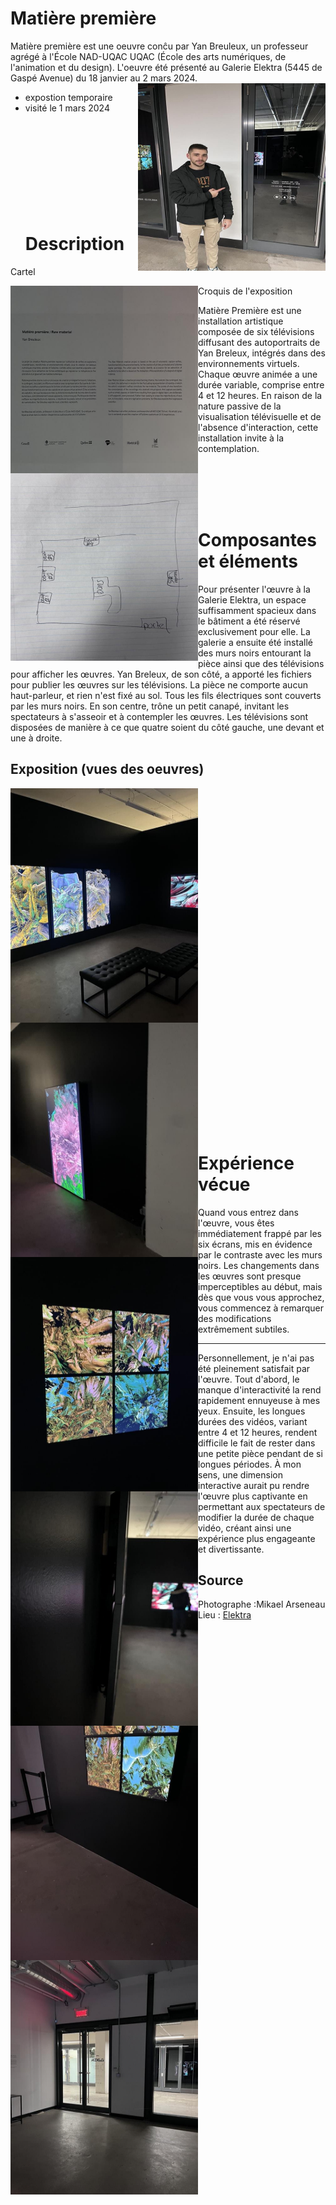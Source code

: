 # Matière première

Matière première est une oeuvre conĉu par Yan Breuleux, un professeur agrégé à l'École NAD-UQAC UQAC (École des arts numériques, de l'animation et du design). L'oeuvre  été présenté au Galerie Elektra (5445 de Gaspé Avenue) du 18 janvier au 2 mars 2024.
<img align="right" width="300" height="300" src="media/photo_devant_matiere.jpg">

- expostion temporaire
- visité le 1 mars 2024
<br><br><br><br><br><br><br><br><br><br>
  # Description
Cartel
  <p align="left"> <img align="left" width="300" height="300" src="media/cartel_matiere.jpg">
    Croquis de l'exposition
   <p align="left"> <img align="left" width="300" height="300" src="media/plan_matiere.jpg">

 Matière Première est une installation artistique composée de six télévisions diffusant des autoportraits de Yan Breleux, intégrés dans des environnements virtuels. Chaque œuvre animée a une durée variable, comprise entre 4 et 12 heures. En raison de la nature passive de la visualisation télévisuelle et de l'absence d'interaction, cette installation invite à la contemplation.

 <br><br><br><br>

 # Composantes et éléments

 Pour présenter l'œuvre à la Galerie Elektra, un espace suffisamment spacieux dans le bâtiment a été réservé exclusivement pour elle. La galerie a ensuite été installé des murs noirs entourant la pièce ainsi que des télévisions pour afficher les œuvres. Yan Breleux, de son côté, a apporté les fichiers pour publier les œuvres sur les télévisions. La pièce ne comporte aucun haut-parleur, et rien n'est fixé au sol. Tous les fils électriques sont couverts par les murs noirs. En son centre, trône un petit canapé, invitant les spectateurs à s'asseoir et à contempler les œuvres. Les télévisions sont disposées de manière à ce que quatre soient du côté gauche, une devant et une à droite.
 ## Exposition (vues des oeuvres)
 <p align="left"> <img align="left" width="300" height="375" src="media/television_matiere.jpg">
  <p align="right"> <img align="left" width="300" height="375" src="media/television2_matiere.jpg">
   <p align="right"> <img align="left" width="300" height="375" src="media/television3_matiere.jpg">
    <p align="left"> <img align="left" width="300" height="375" src="media/murs_breleux.jpg">
  <p align="right"> <img align="left" width="300" height="375" src="media/murs2_breleux.jpg">
   <p align="right"> <img align="left" width="300" height="375" src="media/porte_breleux.jpg">



 <br><br><br><br><br><br> <br><br><br><br><br><br><br><br><br><br><br><br><br><br><br><br><br><br><br><br><br><br><br><br><br><br>
 # Expérience vécue

Quand vous entrez dans l'œuvre, vous êtes immédiatement frappé par les six écrans, mis en évidence par le contraste avec les murs noirs. Les changements dans les œuvres sont presque imperceptibles au début, mais dès que vous vous approchez, vous commencez à remarquer des modifications extrêmement subtiles.

----

Personnellement, je n'ai pas été pleinement satisfait par l'œuvre. Tout d'abord, le manque d'interactivité la rend rapidement ennuyeuse à mes yeux. Ensuite, les longues durées des vidéos, variant entre 4 et 12 heures, rendent difficile le fait de rester dans une petite pièce pendant de si longues périodes. À mon sens, une dimension interactive aurait pu rendre l'œuvre plus captivante en permettant aux spectateurs de modifier la durée de chaque vidéo, créant ainsi une expérience plus engageante et divertissante.

  ## Source

  - Photographe :Mikael Arseneau
  - Lieu : [Elektra](https://www.elektramontreal.ca/yan-breuleux)

